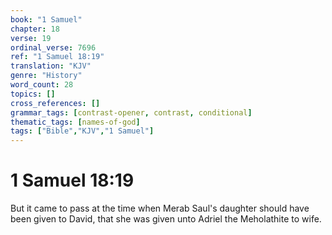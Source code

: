 ```yaml
---
book: "1 Samuel"
chapter: 18
verse: 19
ordinal_verse: 7696
ref: "1 Samuel 18:19"
translation: "KJV"
genre: "History"
word_count: 28
topics: []
cross_references: []
grammar_tags: [contrast-opener, contrast, conditional]
thematic_tags: [names-of-god]
tags: ["Bible","KJV","1 Samuel"]
---
```


# 1 Samuel 18:19

But it came to pass at the time when Merab Saul's daughter should have been given to David, that she was given unto Adriel the Meholathite to wife.
